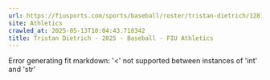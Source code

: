 ```yaml
---
url: https://fiusports.com/sports/baseball/roster/tristan-dietrich/12816
site: Athletics
crawled_at: 2025-05-13T10:04:43.718342
title: Tristan Dietrich - 2025 - Baseball - FIU Athletics
---
```


Error generating fit markdown: '<' not supported between instances of 'int' and 'str'